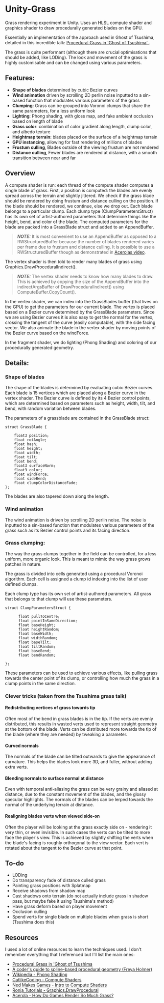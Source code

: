# Unity-Grass

Grass rendering experiment in Unity. Uses an HLSL compute shader and graphics shader to draw procedurally generated blades on the GPU.  

Essentially an implementation of the approach used in Ghost of Tsushima, detailed in this incredible talk: 
[Procedural Grass in 'Ghost of Tsushima'
](https://www.youtube.com/watch?v=Ibe1JBF5i5Y).

The grass is quite performant (although there are crucial optimisations that should be added, like LODing). The look and movement of the grass is highly customisable and can be changed using various parameters. 



## Features:

- **Shape of blades** determined by cubic Bezier curves
- **Wind animation** driven by scrolling 2D perlin noise inputted to a sin-based function that modulates various parameters of the grass
- **Clumping**: Grass can be grouped into Voronoi clumps that share the same parameters, for a less uniform look
- **Lighting**: Phong shading, with gloss map, and fake ambient occlusion based on length of blade
- **Grass color**: combination of color gradient along length, clump color, and albedo texture
- **Heightmap terrain**: blades placed on the surface of a heightmap terrain
- **GPU instancing**, allowing for fast rendering of millions of blades
- **Frustum culling**, Blades outside of the viewing frustum are not rendered
- **Distance culling**, Fewer blades are rendered at distance, with a smooth transition between near and far

## Overview

A compute shader is run: each thread of the compute shader computes a single blade of grass. First, a position is computed: the blades are evenly spread across the terrain and slightly jittered. We check if the grass blade should be rendered by doing frustum and distance culling on the position. If the blade should be rendered, we continue, else we drop out. Each blade belongs to a particular clump. Each clump type (ClumpParametersStruct) has its own set of artist-authored parameters that determine things like the height, bend, and color of the blade. The computed parameters for the blade are packed into a GrassBlade struct and added to an AppendBuffer. 

> **_NOTE:_**
It is most convenient to use an AppendBuffer as opposed to a RWStructuredBuffer because the number of blades rendered varies per frame due to frustum and distance culling. It is possible to use a RWStructuredBuffer though as demonstrated in [Acerolas video](https://www.youtube.com/watch?v=jw00MbIJcrk).

The vertex shader is then told to render many blades of grass using Graphics.DrawProceduralIndirect().



> **_NOTE:_**
The vertex shader needs to know how many blades to draw. This is achieved by copying the size of the AppendBuffer into the indirectArgsBuffer of DrawProceduralIndirect() using ComputeBuffer.CopyCount(). 


In the vertex shader, we can index into the GrassBlades buffer (that lives on the GPU) to get the parameters for our current blade. The vertex is placed based on a Bezier curve determined by the GrassBlade parameters. Since we are using Bezier curves it is also easy to get the normal for the vertex, crossing the tangent of the curve (easily computable), with the side facing vector. We also animate the blade in the vertex shader by moving points of the Bezier curve based on the windForce. 

In the fragment shader, we do lighting (Phong Shading) and coloring of our procedurally generated geometry.

## Details:

### Shape of blades

The shape of the blades is determined by evaluating cubic Bezier curves. Each blade is 15 vertices which are placed along a Bezier curve in the vertex shader. The Bezier curve is defined by its 4 Bezier control points, which are determined based on parameters such as height, width, tilt, and bend, with random variation between blades. 

The parameters of a grassblade are contained in the GrassBlade struct:

```
struct GrassBlade {

    float3 position; 
    float rotAngle; 
    float hash; 
    float height; 
    float width;
    float tilt; 
    float bend; 
    float3 surfaceNorm;
    float3 color; 
    float windForce;
    float sideBend;
    float clumpColorDistanceFade;
};
```

The blades are also tapered down along the length. 

### Wind animation

The wind animation is driven by scrolling 2D perlin noise. The noise is inputted to a sin-based function that modulates various parameters of the grass such as its Bezier control points and its facing direction. 

### Grass clumping: 

The way the grass clumps together in the field can be controlled, for a less uniform, more organic look. This is meant to mimic the way grass grows patches in nature.

The grass is divided into cells generated using a procedural Voronoi algorithm. Each cell is assigned a clump id indexing into the list of user defined clumps. 

Each clump type has its own set of artist-authored parameters. All grass that belongs to that clump will use these parameters.

```
struct ClumpParametersStruct {

      float pullToCentre;
      float pointInSameDirection;
      float baseHeight;
      float heightRandom;
      float baseWidth;
      float widthRandom;
      float baseTilt;
      float tiltRandom;
      float baseBend;
      float bendRandom;
      
};
```

These parameters can be used to achieve various effects, like pulling grass towards the center point of its clump, or controlling how much the grass in a clump points in the same direction.


### Clever tricks (taken from the Tsushima grass talk)

#### Redistributing vertices of grass towards tip

Often most of the bend in grass blades is in the tip. If the verts are evenly distributed, this results in wasted verts used to represent straight geometry at the bottom of the blade. Verts can be distributed more towards the tip of the blade (where they are needed) by tweaking a parameter. 

#### Curved normals

The normals of the blade can be tilted outwards to give the appearance of curvature. This helps the blades look more 3D, and fuller, without adding extra verts. 

#### Blending normals to surface normal at distance

Even with temporal anti-aliasing the grass can be very grainy and aliased at distance, due to the constant movement of the blades, and the glossy specular highlights. The normals of the blades can be lerped towards the normal of the underlying terrain at distance. 

#### Realigning blades verts when viewed side-on

Often the player will be looking at the grass exactly side on - rendering it very thin, or even invisible. In such cases the verts can be tilted to more face the player's view. This is achieved by slightly shifting the verts when the blade's facing is roughly orthogonal to the view vector. Each vert is rotated about the tangent to the Bezier curve at that point. 

## To-do
- LODing
- Do transparency fade of distance culled grass
- Painting grass positions with Splatmap
- Receive shadows from shadow map
- Cast shadows onto terrain (do not actually include grass in shadow pass, but maybe fake it using Tsushima's method)
- Have grass deform based on player movement
- Occlusion culling
- Spend verts for single blade on multiple blades when grass is short (Tsushima does this)

## Resources

I used a lot of online resources to learn the techniques used. I don't remember everything that I referenced but I'll list the main ones: 

- [Procedural Grass in 'Ghost of Tsushima](https://www.youtube.com/watch?v=Ibe1JBF5i5Y)
- [A coder's guide to spline-based procedural geometry (Freya Holmer)](https://www.youtube.com/watch?v=o9RK6O2kOKo)
- [Wikipedia - Phong Shading](https://en.wikipedia.org/wiki/Phong_reflection_model)
- [CatlikeCoding - Compute Shaders](https://catlikecoding.com/unity/tutorials/basics/compute-shaders/)
- [Ned Makes Games - Intro to Compute Shaders](https://www.youtube.com/watch?v=EB5HiqDl7VE)
- [Ronja Tutorials - Graphics.DrawProcedural](https://www.ronja-tutorials.com/post/051-draw-procedural/)
- [Acerola - How Do Games Render So Much Grass?](https://www.youtube.com/watch?v=Y0Ko0kvwfgA)


